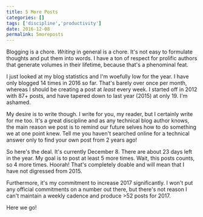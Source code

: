 ```yaml
---
title: 5 More Posts
categories: []
tags: ['discipline','productivity']
date: 2016-12-08
permalink: 5moreposts
---
```


Blogging is a chore. _Writing_ in general is a chore. It&#39;s not easy to formulate thoughts and put them into words. I have a ton of respect for prolific authors that generate volumes in their lifetime, because that&#39;s a phenominal feat.

I just looked at my blog statistics and I&#39;m woefully low for the year. I have only blogged 14 times in 2016 so far. That&#39;s barely over once per month, whereas I should be creating a post at _least_ every week. I started off in 2012 with 87+ posts, and have tapered down to last year (2015) at only 19. I&#39;m ashamed.

My desire is to write though. I write for you, my reader, but I certainly write for me too. It&#39;s a great discipline and as any technical blog author knows, the main reason we post is to remind our future selves how to do something we at one point knew. Tell me you haven&#39;t searched online for a technical answer only to find your own post from 2 years ago!

So here&#39;s the deal. It&#39;s currently December 8. There are about 23 days left in the year. My goal is to post at least 5 more times. Wait, this posts counts, so 4 more times. Hoorah! That&#39;s completely doable and will mean that I have not digressed from 2015.

Furthermore, it&#39;s my commitment to increase 2017 significantly. I won&#39;t put any official commitments on a number out there, but there&#39;s not reason I can&#39;t maintain a weekly cadence and produce &gt;52 posts for 2017.

Here we go!  